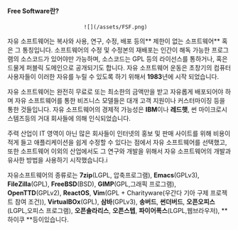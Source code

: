 #### Free Software란?

                            ![](/assets/FSF.png)

자유 소프트웨어는 복사와 사용, 연구, 수정, 배포 등의** 제한이 없는 소프트웨어** 혹은 그 통칭입니다. 소프트웨어의 수정 및 수정본의 재배포는 인간이 해독 가능한 프로그램의 소스코드가 있어야만 가능하며, 소스코드는 GPL 등의 라이선스를 통하거나, 혹은 드물게 퍼블릭 도메인으로 공개되기도 합니다. 자유 소프트웨어 운동은 초창기의 컴퓨터 사용자들이 이러한 자유를 누릴 수 있도록 하기 위해서 **1983**년에 시작 되었습니다.

자유 소프트웨어는 완전히 무료로 또는 최소한의 금액만을 받고 자유롭게 배포되어야 하며 자유 소프트웨어를 통한 비즈니스 모델들은 대개 고객 지원이나 커스터마이징 등을 통한 것들입니다. 자유 소프트웨어의 경제적 가능성은 **IBM**이나 **레드햇**, 썬 마이크로시스템즈등의 거대 회사들에 의해 인식되었습니다.

주력 산업이 IT 영역이 아닌 많은 회사들이 인터넷의 홍보 및 판매 사이트를 위해 비용이 적게 들고 애플리케이션을 쉽게 수정할 수 있다는 점에서 자유 소프트웨어를 선택했고, 또한 소프트웨어 이외의 산업에서도 그 연구와 개발을 위해서 자유 소프트웨어의 개발과 유사한 방법을 사용하기 시작했습니다.i

자유소프트웨어의 종류로는 **7zip**\(LGPL, 압축프로그램\), **Emacs**\(GPLv3\), **FileZilla**\(GPL\), **FreeBSD**\(BSD\), **GIMP**\(GPL,그래픽 프로그램\), **OpenTTD**\(GPLv2\), **ReactOS**, **Vim**\(GPL + Charityware\(우간다 기아 구제 프로젝트 참여 조건\)\), **VirtualBOx**\(GPL\), **삼바**\(GPLv3\), **송버드**, **썬더버드**, **오픈오피스**\(LGPL,오피스 프로그램\), **오픈솔라리스**, **오픈스텝**, **파이어폭스**\(LGPL,웹브라우저\), **하이쿠  **등이있습니다.

